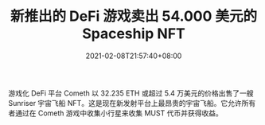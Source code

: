 ﻿---
title: "新推出的 DeFi 游戏卖出 54.000 美元的 Spaceship NFT"
date: 2021-02-08T21:57:40+08:00
lastmod: 2021-02-08T16:45:40+08:00
draft: false
authors: ["Great"]
description: "游戏化 DeFi 平台 Cometh 以 32.235 ETH 或超过 5.4 万美元的价格出售了一艘 Sunriser 宇宙飞船 NFT。这是现在新发射平台上最昂贵的宇宙飞船。它允许所有者通过在 Cometh 游戏中收集小行星来收集 MUST 代币并获得收益。"
featuredImage: "newly-launched-defi-game-sells-54-000-spaceship-nft.png"
tags: ["Strategy Game","策略游戏","Play to Earn"]
categories: ["news"]
news: ["策略游戏"]
weight: 
lightgallery: true
pinned: false
recommend: false
recommend1: false
---

游戏化 DeFi 平台 Cometh 以 32.235 ETH 或超过 5.4 万美元的价格出售了一艘 Sunriser 宇宙飞船 NFT。这是现在新发射平台上最昂贵的宇宙飞船。它允许所有者通过在 Cometh 游戏中收集小行星来收集 MUST 代币并获得收益。

<!--more-->

